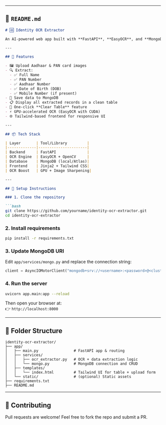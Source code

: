 
---

## 📄 `README.md`

```markdown
# 🆔 Identity OCR Extractor

An AI-powered web app built with **FastAPI**, **EasyOCR**, and **MongoDB** to extract structured data like **Name**, **PAN**, **Aadhaar**, **DOB**, and **Mobile Number** from uploaded Aadhaar and PAN card images. Data is displayed in a responsive frontend and saved in a cloud MongoDB collection.

---

## 🚀 Features

- 🖼️ Upload Aadhaar & PAN card images
- 🔍 Extract:
  - ✅ Full Name
  - ✅ PAN Number
  - ✅ Aadhaar Number
  - ✅ Date of Birth (DOB)
  - ✅ Mobile Number (if present)
- 💾 Save data to MongoDB
- 📋 Display all extracted records in a clean table
- 🧹 One-click **Clear Table** feature
- ⚡ GPU-accelerated OCR (EasyOCR with CUDA)
- 🌐 Tailwind-based frontend for responsive UI

---

## 📦 Tech Stack

| Layer       | Tool/Library         |
|-------------|----------------------|
| Backend     | FastAPI              |
| OCR Engine  | EasyOCR + OpenCV     |
| Database    | MongoDB (local/Atlas)|
| Frontend    | Jinja2 + Tailwind CSS|
| OCR Boost   | GPU + Image Sharpening|

---

## 🔧 Setup Instructions

### 1. Clone the repository

```bash
git clone https://github.com/yourname/identity-ocr-extractor.git
cd identity-ocr-extractor
```

### 2. Install requirements

```bash
pip install -r requirements.txt
```

### 3. Update MongoDB URI

Edit `app/services/mongo.py` and replace the connection string:
```python
client = AsyncIOMotorClient("mongodb+srv://<username>:<password>@<cluster>.mongodb.net/?retryWrites=true&w=majority")
```

### 4. Run the server

```bash
uvicorn app.main:app --reload
```

Then open your browser at:  
👉 `http://localhost:8000`

---

## 📁 Folder Structure

```
identity-ocr-extractor/
├── app/
│   ├── main.py                # FastAPI app & routing
│   ├── services/
│   │   ├── ocr_extractor.py   # OCR + data extraction logic
│   │   └── mongo.py           # MongoDB connection and CRUD
│   ├── templates/
│   │   └── index.html         # Tailwind UI for table + upload form
│   └── static/                # (optional) Static assets
├── requirements.txt
├── README.md
```

---

## 🤝 Contributing

Pull requests are welcome! Feel free to fork the repo and submit a PR.
